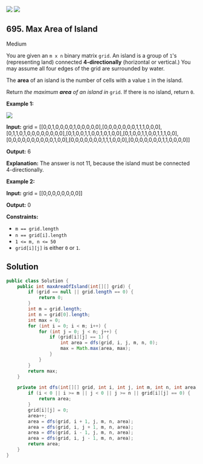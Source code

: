 [![](https://img.shields.io/github/stars/javadev/LeetCode-in-Java?label=Stars&style=flat-square)](https://github.com/javadev/LeetCode-in-Java)
[![](https://img.shields.io/github/forks/javadev/LeetCode-in-Java?label=Fork%20me%20on%20GitHub%20&style=flat-square)](https://github.com/javadev/LeetCode-in-Java/fork)

## 695\. Max Area of Island

Medium

You are given an `m x n` binary matrix `grid`. An island is a group of `1`'s (representing land) connected **4-directionally** (horizontal or vertical.) You may assume all four edges of the grid are surrounded by water.

The **area** of an island is the number of cells with a value `1` in the island.

Return _the maximum **area** of an island in_ `grid`. If there is no island, return `0`.

**Example 1:**

![](https://assets.leetcode.com/uploads/2021/05/01/maxarea1-grid.jpg)

**Input:** grid = \[\[0,0,1,0,0,0,0,1,0,0,0,0,0],[0,0,0,0,0,0,0,1,1,1,0,0,0],[0,1,1,0,1,0,0,0,0,0,0,0,0],[0,1,0,0,1,1,0,0,1,0,1,0,0],[0,1,0,0,1,1,0,0,1,1,1,0,0],[0,0,0,0,0,0,0,0,0,0,1,0,0],[0,0,0,0,0,0,0,1,1,1,0,0,0],[0,0,0,0,0,0,0,1,1,0,0,0,0]]

**Output:** 6

**Explanation:** The answer is not 11, because the island must be connected 4-directionally. 

**Example 2:**

**Input:** grid = \[\[0,0,0,0,0,0,0,0]]

**Output:** 0 

**Constraints:**

*   `m == grid.length`
*   `n == grid[i].length`
*   `1 <= m, n <= 50`
*   `grid[i][j]` is either `0` or `1`.

## Solution

```java
public class Solution {
    public int maxAreaOfIsland(int[][] grid) {
        if (grid == null || grid.length == 0) {
            return 0;
        }
        int m = grid.length;
        int n = grid[0].length;
        int max = 0;
        for (int i = 0; i < m; i++) {
            for (int j = 0; j < n; j++) {
                if (grid[i][j] == 1) {
                    int area = dfs(grid, i, j, m, n, 0);
                    max = Math.max(area, max);
                }
            }
        }
        return max;
    }

    private int dfs(int[][] grid, int i, int j, int m, int n, int area) {
        if (i < 0 || i >= m || j < 0 || j >= n || grid[i][j] == 0) {
            return area;
        }
        grid[i][j] = 0;
        area++;
        area = dfs(grid, i + 1, j, m, n, area);
        area = dfs(grid, i, j + 1, m, n, area);
        area = dfs(grid, i - 1, j, m, n, area);
        area = dfs(grid, i, j - 1, m, n, area);
        return area;
    }
}
```